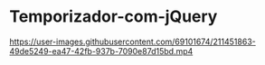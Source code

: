 # Temporizador-com-jQuery

https://user-images.githubusercontent.com/69101674/211451863-49de5249-ea47-42fb-937b-7090e87d15bd.mp4

